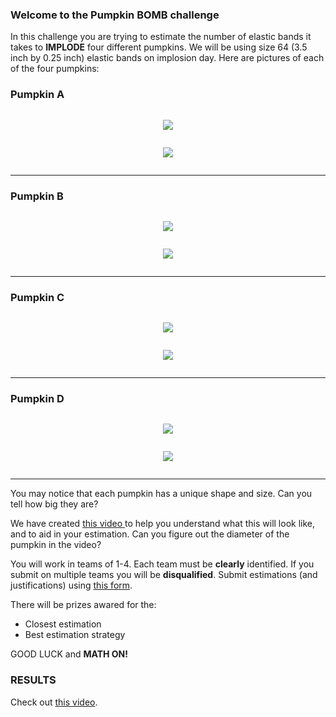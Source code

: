 ### Welcome to the Pumpkin BOMB challenge

In this challenge you are trying to estimate the number of elastic bands it takes to **IMPLODE** four different pumpkins. We will be using size 64 (3.5 inch by 0.25 inch) elastic bands on implosion day. Here are pictures of each of the four pumpkins:

### Pumpkin A
<div class="row">
  <div class="column">
    <p>
      <p align="center"> <img class="prof" src="https://merrickmath.github.io/MerrickMath.github.io-PumpkinBomb/PumpkinA_front.jpg"> </p>
    </p>
  </div>
  
  <div class="column">
    <p>
      <p align="center"> <img class="prof" src="https://merrickmath.github.io/MerrickMath.github.io-PumpkinBomb/PumpkinA_top.jpg"> </p>
    </p>
  </div>
</div>

---

### Pumpkin B
<div class="row">
  <div class="column">
    <p>
      <p align="center"> <img class="prof" src="https://merrickmath.github.io/MerrickMath.github.io-PumpkinBomb/PumpkinB_front.jpg"> </p>
    </p>
  </div>
  
  <div class="column">
    <p>
      <p align="center"> <img class="prof" src="https://merrickmath.github.io/MerrickMath.github.io-PumpkinBomb/PumpkinB_top.jpg"> </p>
    </p>
  </div>
</div>

---

### Pumpkin C
<div class="row">
  <div class="column">
    <p>
      <p align="center"> <img class="prof" src="https://merrickmath.github.io/MerrickMath.github.io-PumpkinBomb/PumpkinC_front.jpg"> </p>
    </p>
  </div>
  
  <div class="column">
    <p>
      <p align="center"> <img class="prof" src="https://merrickmath.github.io/MerrickMath.github.io-PumpkinBomb/PumpkinC_top.jpg"> </p>
    </p>
  </div>
</div>

---

### Pumpkin D
<div class="row">
  <div class="column">
    <p>
      <p align="center"> <img class="prof" src="https://merrickmath.github.io/MerrickMath.github.io-PumpkinBomb/PumpkinD_front.jpg"> </p>
    </p>
  </div>
  
  <div class="column">
    <p>
      <p align="center"> <img class="prof" src="https://merrickmath.github.io/MerrickMath.github.io-PumpkinBomb/PumpkinD_top.jpg"> </p>
    </p>
  </div>
</div>

---

You may notice that each pumpkin has a unique shape and size. Can you tell how big they are? 

We have created <a href="https://drive.google.com/file/d/1YJOabLfp-1xUdJ0rJRpUtZUwLfkyxJCw/view?usp=sharing"> this video </a> to help you understand what this will look like, and to aid in your estimation. Can you figure out the diameter of the pumpkin in the video? 

You will work in teams of 1-4. Each team must be **clearly** identified. If you submit on multiple teams you will be **disqualified**. Submit estimations (and justifications) using <a href="https://docs.google.com/forms/d/e/1FAIpQLScp9PwjoaDKis6h3mWmtivsLXILTB8MPAtObO6yPT4k4yZC4g/viewform?usp=sf_link"> this form</a>.  

There will be prizes awared for the: 
* Closest estimation 
* Best estimation strategy 

GOOD LUCK and **MATH ON!** 

### RESULTS 
Check out <a href="https://drive.google.com/file/d/14eTkhJX0YxVpIDKtIBcO2I2xVMjszutn/view?usp=sharing"> this video</a>.
